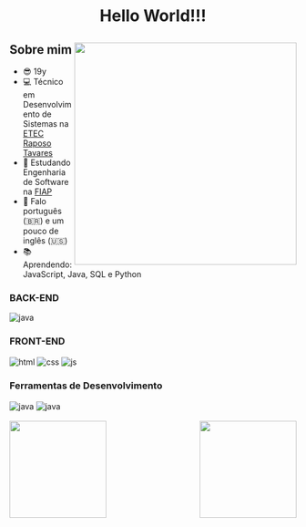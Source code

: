 <div class="title">
   <h1 align="center">Hello World!!!</h1>
</div>

<div align="center" class="contentPage">
<div class="img_right">
   <img align="right" height="390em" src="https://media.discordapp.net/attachments/1057382154985811971/1202661140220354711/pngegg.png?ex=65ce4478&is=65bbcf78&hm=f565b75649c2b97c6cf3b5081dc08e21a55f29ee5f2241ff5b6fd05a24ff7b34&=&format=webp&quality=lossless&width=758&height=671">
</div>

<div align="left" class="leftSide">
   
## Sobre mim
 - 😎 19y
 - 💻 Técnico em Desenvolvimento de Sistemas na <a href="https://etecraposotavares.cps.sp.gov.br/">ETEC Raposo Tavares</a>
 - 📕 Estudando Engenharia de Software na <a href="https://www.fiap.com.br/">FIAP</a>
 - 💬 Falo português (🇧🇷) e um pouco de inglês (🇺🇸)
 - 📚 Aprendendo: JavaScript, Java, SQL e Python

### BACK-END
<div style="display: inline_block" class="displayBadge1">
   <img align="center" alt="java" src="https://img.shields.io/badge/Java-ED8B00?style=for-the-badge&logo=openjdk&logoColor=white"></img>
</div>

### FRONT-END
<div style="display: inline_block" class="displayBadge2">
   <img align="center" alt="html" src="https://img.shields.io/badge/HTML-239120?style=for-the-badge&logo=html5&logoColor=white"></img>
   <img align="center" alt="css" src="https://img.shields.io/badge/CSS-239120?&style=for-the-badge&logo=css3&logoColor=white"></img>
   <img align="center" alt="js" src="https://img.shields.io/badge/JavaScript-F7DF1E?style=for-the-badge&logo=javascript&logoColor=black"></img>
</div>

### Ferramentas de Desenvolvimento
<div style="display: inline_block" class="displayBadge3">
   <img align="center" alt="java" src="https://img.shields.io/badge/Visual_Studio_Code-0078D4?style=for-the-badge&logo=visual%20studio%20code&logoColor=white"></img>
   <img align="center" alt="java" src="https://img.shields.io/badge/IntelliJ_IDEA-000000.svg?style=for-the-badge&logo=intellij-idea&logoColor=white"></img>
</div>

</div>

<br/>

<div class="gitStats">
<img align="left"  height="170em"  src="https://github-readme-stats.vercel.app/api?username=siigAprendiz&show_icons=true&theme=prussian">
<img align="right" height="170em" src="https://github-readme-stats.vercel.app/api/top-langs/?username=siigAprendiz&layout=compact&theme=prussian">
</div>

</div>
